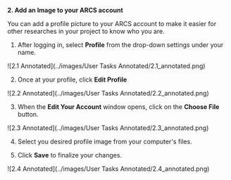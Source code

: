 **2. Add an Image to your ARCS account**

You can add a profile picture to your ARCS account to make it easier for other researches in your project to know who you are.

1. After logging in, select **Profile** from the drop-down settings under your name.

![2.1 Annotated](../images/User Tasks Annotated/2.1_annotated.png)

2. Once at your profile, click **Edit Profile**

![2.2 Annotated](../images/User Tasks Annotated/2.2_annotated.png)

3. When the **Edit Your Account** window opens, click on the **Choose File** button.

![2.3 Annotated](../images/User Tasks Annotated/2.3_annotated.png)

4. Select you desired profile image from your computer's files.

5. Click **Save** to finalize your changes.

![2.4 Annotated](../images/User Tasks Annotated/2.4_annotated.png)
